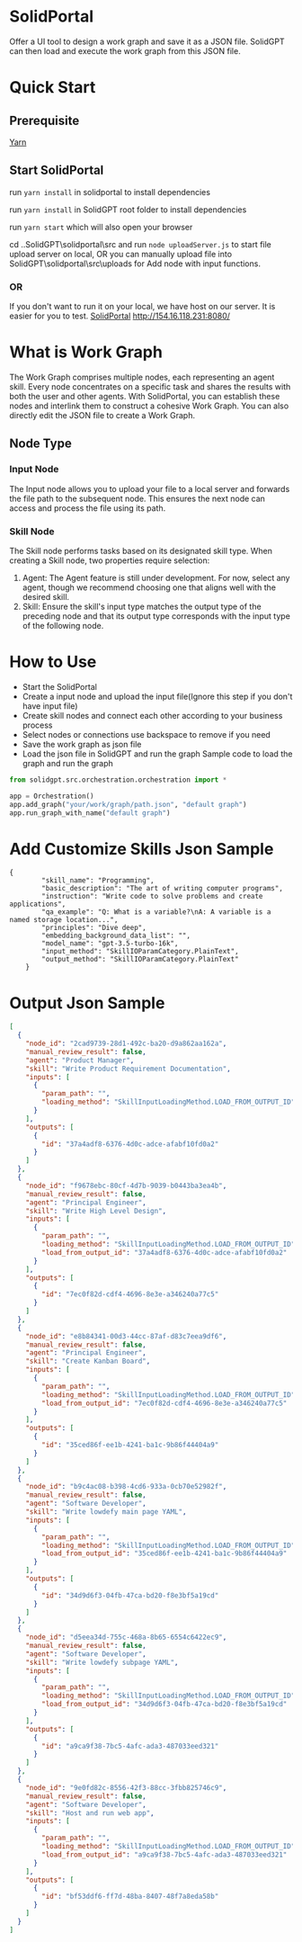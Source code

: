 ﻿
# SolidPortal
Offer a UI tool to design a work graph and save it as a JSON file. SolidGPT can then load and execute the work graph from this JSON file.

# Quick Start

## Prerequisite
[Yarn](https://classic.yarnpkg.com/lang/en/docs/install/#mac-stable)

## Start SolidPortal
run `yarn install` in solidportal to install dependencies

run `yarn install` in SolidGPT root folder to install dependencies

run `yarn start` which will also open your browser

cd ..SolidGPT\solidportal\src and run `node uploadServer.js` to start file upload server on local, OR 
you can manually upload file into SolidGPT\solidportal\src\uploads for Add node with input functions.

### OR
If you don't want to run it on your local, we have host on our server. It is easier for you to test.
[SolidPortal](http://154.16.118.231:8080/)   http://154.16.118.231:8080/

# What is Work Graph
The Work Graph comprises multiple nodes, each representing an agent skill. Every node concentrates on a specific task and shares the results with both the user and other agents.
With SolidPortal, you can establish these nodes and interlink them to construct a cohesive Work Graph.
You can also directly edit the JSON file to create a Work Graph.

## Node Type
### Input Node
The Input node allows you to upload your file to a local server and forwards the file path to the subsequent node. This ensures the next node can access and process the file using its path.

### Skill Node
The Skill node performs tasks based on its designated skill type.
When creating a Skill node, two properties require selection:

1. Agent: The Agent feature is still under development. For now, select any agent, though we recommend choosing one that aligns well with the desired skill.
2. Skill: Ensure the skill's input type matches the output type of the preceding node and that its output type corresponds with the input type of the following node.

# How to Use
- Start the SolidPortal
- Create a input node and upload the input file(Ignore this step if you don't have input file)
- Create skill nodes and connect each other according to your business process
- Select nodes or connections use backspace to remove if you need
- Save the work graph as json file
- Load the json file in SolidGPT and run the graph
Sample code to load the graph and run the graph

```python
from solidgpt.src.orchestration.orchestration import *

app = Orchestration()
app.add_graph("your/work/graph/path.json", "default graph")
app.run_graph_with_name("default graph")
```

# Add Customize Skills Json Sample
	{
		    "skill_name": "Programming",
		    "basic_description": "The art of writing computer programs",
		    "instruction": "Write code to solve problems and create applications",
		    "qa_example": "Q: What is a variable?\nA: A variable is a named storage location...",
		    "principles": "Dive deep",
		    "embedding_background_data_list": "",
		    "model_name": "gpt-3.5-turbo-16k",
		    "input_method": "SkillIOParamCategory.PlainText",
		    "output_method": "SkillIOParamCategory.PlainText"
		}

# Output Json Sample
```JSON
[
  {
    "node_id": "2cad9739-28d1-492c-ba20-d9a862aa162a",        
    "manual_review_result": false,
    "agent": "Product Manager",
    "skill": "Write Product Requirement Documentation",
    "inputs": [
      {
        "param_path": "",
        "loading_method": "SkillInputLoadingMethod.LOAD_FROM_OUTPUT_ID"
      }
    ],
    "outputs": [
      {
        "id": "37a4adf8-6376-4d0c-adce-afabf10fd0a2"
      }
    ]
  },
  {
    "node_id": "f9678ebc-80cf-4d7b-9039-b0443ba3ea4b",
    "manual_review_result": false,
    "agent": "Principal Engineer",
    "skill": "Write High Level Design",
    "inputs": [
      {
        "param_path": "",
        "loading_method": "SkillInputLoadingMethod.LOAD_FROM_OUTPUT_ID",
        "load_from_output_id": "37a4adf8-6376-4d0c-adce-afabf10fd0a2"
      }
    ],
    "outputs": [
      {
        "id": "7ec0f82d-cdf4-4696-8e3e-a346240a77c5"
      }
    ]
  },
  {
    "node_id": "e8b84341-00d3-44cc-87af-d83c7eea9df6",
    "manual_review_result": false,
    "agent": "Principal Engineer",
    "skill": "Create Kanban Board",
    "inputs": [
      {
        "param_path": "",
        "loading_method": "SkillInputLoadingMethod.LOAD_FROM_OUTPUT_ID",
        "load_from_output_id": "7ec0f82d-cdf4-4696-8e3e-a346240a77c5"
      }
    ],
    "outputs": [
      {
        "id": "35ced86f-ee1b-4241-ba1c-9b86f44404a9"
      }
    ]
  },
  {
    "node_id": "b9c4ac08-b398-4cd6-933a-0cb70e52982f",
    "manual_review_result": false,
    "agent": "Software Developer",
    "skill": "Write lowdefy main page YAML",
    "inputs": [
      {
        "param_path": "",
        "loading_method": "SkillInputLoadingMethod.LOAD_FROM_OUTPUT_ID",
        "load_from_output_id": "35ced86f-ee1b-4241-ba1c-9b86f44404a9"
      }
    ],
    "outputs": [
      {
        "id": "34d9d6f3-04fb-47ca-bd20-f8e3bf5a19cd"
      }
    ]
  },
  {
    "node_id": "d5eea34d-755c-468a-8b65-6554c6422ec9",
    "manual_review_result": false,
    "agent": "Software Developer",
    "skill": "Write lowdefy subpage YAML",
    "inputs": [
      {
        "param_path": "",
        "loading_method": "SkillInputLoadingMethod.LOAD_FROM_OUTPUT_ID",
        "load_from_output_id": "34d9d6f3-04fb-47ca-bd20-f8e3bf5a19cd"
      }
    ],
    "outputs": [
      {
        "id": "a9ca9f38-7bc5-4afc-ada3-487033eed321"
      }
    ]
  },
  {
    "node_id": "9e0fd82c-8556-42f3-88cc-3fbb825746c9",
    "manual_review_result": false,
    "agent": "Software Developer",
    "skill": "Host and run web app",
    "inputs": [
      {
        "param_path": "",
        "loading_method": "SkillInputLoadingMethod.LOAD_FROM_OUTPUT_ID",
        "load_from_output_id": "a9ca9f38-7bc5-4afc-ada3-487033eed321"
      }
    ],
    "outputs": [
      {
        "id": "bf53ddf6-ff7d-48ba-8407-48f7a8eda58b"
      }
    ]
  }
]
```
